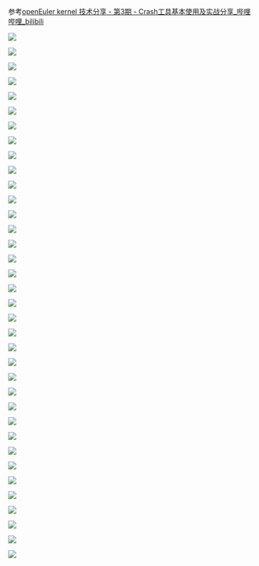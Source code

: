 参考[openEuler kernel 技术分享 - 第3期 - Crash工具基本使用及实战分享\_哔哩哔哩\_bilibili](https://www.bilibili.com/video/BV1mQ4y1Z7BQ/?spm_id_from=333.788.recommend_more_video.6&vd_source=edc2ee497856f39b05f7c37fe3406da9 "openEuler kernel 技术分享 - 第3期 - Crash工具基本使用及实战分享_哔哩哔哩_bilibili")

![](image/d2820730b367934859eede455631712e.png)

![](image/88a1ac020a6bf122158fcbb8db3e19b8.png)

![](image/83dbc4eaa0a2dda71a7bc03d5a22ee9e.png)

![](image/54266927811283e087debde380e9d1c5.png)

 ![](image/61c0c5fad0b8d7025218db13b8fed400.png)

![](image/acf176785ea82cabc71b386fcd5a145d.png)

![](image/8135d84473273b4be94e82800bb1f5a3.png)

![](image/6a2632c718354757605ee66d1c9a76ad.png)

![](image/4f1643fd2950af7e7cd3dcdd92bcdcf7.png)

![](image/cdb106d5f13ca3fedc1be8ba5119b179.png)

![](image/158528c6b2f4476a26c9f308d3e0a62c.png)

![](image/393fb68ab30e118bd25d49c364299704.png)

![](image/a86e7c2629286fe02faaef046beda20e.png)

![](image/61b616aa28d2754af3e7c7c2cd5772e9.png)

![](image/8982fa9cdd4c7a1977c4433b051fa30e.png)

![](image/bb0dfe6f44c1f840ba16e9e0cee37c32.png)

![](image/0201c97d3d4842a2c32d95012f65d335.png)

![](image/f34572e77bdb1a4c03450a37440f2f9e.png)

![](image/c1b7c629dac0510738bab01562ae36c0.png)

![](image/5b83bd35178ed12a852fa1b4d13d8e09.png)

 ![](image/461c8a942bbd4b5cc2c89fc7ccbafd90.png)

![](image/84d433444f563b0ea553ced3580932fc.png)

 ![](image/dec3294a7b1b32a24ee9e129926ddb88.png)

![](image/c851447cfc71bc4585126188361c5547.png)

![](image/28890311729644662d2b7addda217e03.png)

![](image/0123492df2c4b58342ee132f436aa15a.png)

![](image/b81f087ba4770950268fd201ffdec98c.png)

![](image/af8a69d4a8d8e5ab3a6b96ca23b9103e.png) 

 ![](image/9bc01dff4f9e0e9eff795d3e5ce3f00f.png)

 ![](image/bb506e936a9dc56eb696d67c414ffe75.png)

![](image/bc08aab2af9f38d1c0670fc1f6f13888.png)

![](image/10fd0f113e7f92382bfd6708b6093cd3.png)

 ![](image/d0f72200de1e3d6b766c85483d733766.png)

 ![](image/1c70b4d59bbdeed4bc02e23b0e4e8e03.png)

 ![](image/ae6f3b3f3f4b7e6a056ddafbde71a27a.png)

![](image/2ec88b38057526cd025485ed938d5a32.png)